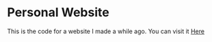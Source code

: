 # Personal Website

This is the code for a website I made a while ago. You can visit it [Here](https://theodorekakagis.neocities.org/)
